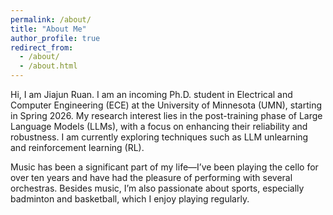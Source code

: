 ```yaml
---
permalink: /about/
title: "About Me"
author_profile: true
redirect_from: 
  - /about/
  - /about.html
---
```


Hi, I am Jiajun Ruan. I am an incoming Ph.D. student in Electrical and Computer Engineering (ECE) at the University of Minnesota (UMN), starting in Spring 2026. My research interest lies in the post-training phase of Large Language Models (LLMs), with a focus on enhancing their reliability and robustness. I am currently exploring techniques such as LLM unlearning and reinforcement learning (RL).

Music has been a significant part of my life—I’ve been playing the cello for over ten years and have had the pleasure of performing with several orchestras. Besides music, I’m also passionate about sports, especially badminton and basketball, which I enjoy playing regularly.





